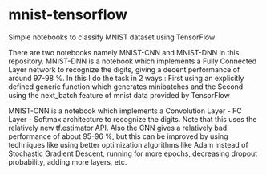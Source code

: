 # mnist-tensorflow
Simple notebooks to classify MNIST dataset using TensorFlow

There are two notebooks namely MNIST-CNN and MNIST-DNN in this repository.
MNIST-DNN is a notebook which implements a Fully Connected Layer network to recognize the digits, giving a decent performance of around 97-98 %.
In this I do the task in 2 ways : First using an explicitly defined generic function which generates minibatches and the Second using the next_batch feature of mnist data provided by TensorFlow

MNIST-CNN is a notebook which implements a Convolution Layer - FC Layer - Softmax architecture to recognize the digits. 
Note that this uses the relatively new tf.estimator API.
Also the CNN gives a relatively bad performance of about 95-96 %, but this can be improved by using techniques like using better optimization algorithms like Adam instead of Stochastic Gradient Descent, running for more epochs, decreasing dropout probability, adding more layers, etc.
